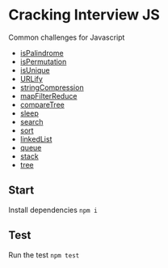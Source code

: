 # Cracking Interview JS

Common challenges for Javascript

- [isPalindrome](https://github.com/mtorre4580/cracking-interview-js/tree/main/isPalindrome)
- [isPermutation](https://github.com/mtorre4580/cracking-interview-js/tree/main/isPermutation)
- [isUnique](https://github.com/mtorre4580/cracking-interview-js/tree/main/isUnique)
- [URLify](https://github.com/mtorre4580/cracking-interview-js/tree/main/urlify)
- [stringCompression](https://github.com/mtorre4580/cracking-interview-js/tree/main/stringCompression)
- [mapFilterReduce](https://github.com/mtorre4580/cracking-interview-js/tree/main/mapFilterReduce)
- [compareTree](https://github.com/mtorre4580/cracking-interview-js/tree/main/compareTree)
- [sleep](https://github.com/mtorre4580/cracking-interview-js/tree/main/sleep)
- [search](https://github.com/mtorre4580/cracking-interview-js/tree/main/search)
- [sort](https://github.com/mtorre4580/cracking-interview-js/tree/main/sort)
- [linkedList](https://github.com/mtorre4580/cracking-interview-js/tree/main/linkedList)
- [queue](https://github.com/mtorre4580/cracking-interview-js/tree/main/queue)
- [stack](https://github.com/mtorre4580/cracking-interview-js/tree/main/stack)
- [tree](https://github.com/mtorre4580/cracking-interview-js/tree/main/tree)

## Start

Install dependencies `npm i`

## Test

Run the test `npm test`

